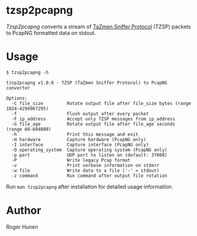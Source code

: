 # tzsp2pcapng

*Tzsp2pcapng* converts a stream of [TaZmen Sniffer Protocol](http://en.wikipedia.org/wiki/TZSP)
(TZSP) packets to PcapNG formatted data on stdout.

# Usage

```
$ tzsp2pcapng -h

tzsp2pcapng v1.0.0 - TZSP (TaZmen Sniffer Protocol) to PcapNG converter

Options:
  -C file_size         Rotate output file after file_size bytes (range 1024-4294967295)
  -f                   Flush output after every packet
  -F ip_address        Accept only TZSP messages from ip_address
  -G file_age          Rotate output file after file_age seconds (range 60-604800)
  -h                   Print this message and exit
  -H hardware          Capture hardware (PcapNG only)
  -I interface         Capture interface (PcapNG only)
  -O operating_system  Capture operating system (PcapNG only)
  -p port              UDP port to listen on (default: 37008)
  -P                   Write legacy Pcap format
  -v                   Print verbose information on stderr
  -w file              Write data to a file ('-' = stdout)
  -z command           Run command after output file rotation
```

Run `man tzsp2pcapng` after installation for detailed usage information.

# Author

Roger Hunen
